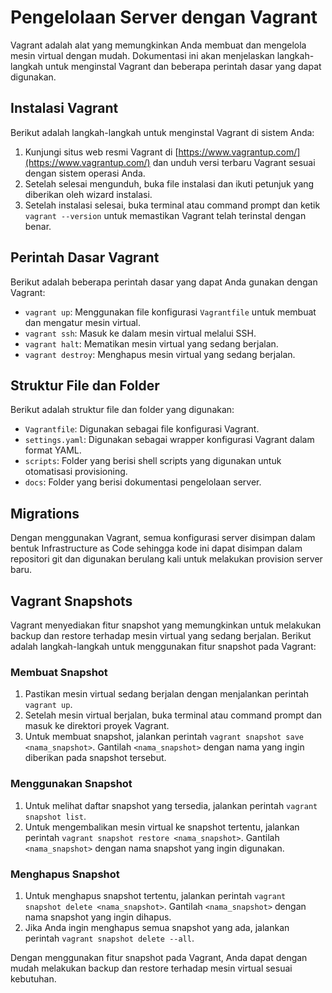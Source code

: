 # Pengelolaan Server dengan Vagrant

Vagrant adalah alat yang memungkinkan Anda membuat dan mengelola mesin virtual dengan mudah. Dokumentasi ini akan menjelaskan langkah-langkah untuk menginstal Vagrant dan beberapa perintah dasar yang dapat digunakan.

## Instalasi Vagrant

Berikut adalah langkah-langkah untuk menginstal Vagrant di sistem Anda:

1. Kunjungi situs web resmi Vagrant di [https://www.vagrantup.com/](https://www.vagrantup.com/) dan unduh versi terbaru Vagrant sesuai dengan sistem operasi Anda.
2. Setelah selesai mengunduh, buka file instalasi dan ikuti petunjuk yang diberikan oleh wizard instalasi.
3. Setelah instalasi selesai, buka terminal atau command prompt dan ketik `vagrant --version` untuk memastikan Vagrant telah terinstal dengan benar.

## Perintah Dasar Vagrant

Berikut adalah beberapa perintah dasar yang dapat Anda gunakan dengan Vagrant:

- `vagrant up`: Menggunakan file konfigurasi `Vagrantfile` untuk membuat dan mengatur mesin virtual.
- `vagrant ssh`: Masuk ke dalam mesin virtual melalui SSH.
- `vagrant halt`: Mematikan mesin virtual yang sedang berjalan.
- `vagrant destroy`: Menghapus mesin virtual yang sedang berjalan.

## Struktur File dan Folder

Berikut adalah struktur file dan folder yang digunakan:

- `Vagrantfile`: Digunakan sebagai file konfigurasi Vagrant.
- `settings.yaml`: Digunakan sebagai wrapper konfigurasi Vagrant dalam format YAML.
- `scripts`: Folder yang berisi shell scripts yang digunakan untuk otomatisasi provisioning.
- `docs`: Folder yang berisi dokumentasi pengelolaan server.

## Migrations

Dengan menggunakan Vagrant, semua konfigurasi server disimpan dalam bentuk Infrastructure as Code sehingga kode ini dapat disimpan dalam repositori git dan digunakan berulang kali untuk melakukan provision server baru.

## Vagrant Snapshots

Vagrant menyediakan fitur snapshot yang memungkinkan untuk melakukan backup dan restore terhadap mesin virtual yang sedang berjalan. Berikut adalah langkah-langkah untuk menggunakan fitur snapshot pada Vagrant:

### Membuat Snapshot

1. Pastikan mesin virtual sedang berjalan dengan menjalankan perintah `vagrant up`.
2. Setelah mesin virtual berjalan, buka terminal atau command prompt dan masuk ke direktori proyek Vagrant.
3. Untuk membuat snapshot, jalankan perintah `vagrant snapshot save <nama_snapshot>`. Gantilah `<nama_snapshot>` dengan nama yang ingin diberikan pada snapshot tersebut.

### Menggunakan Snapshot

1. Untuk melihat daftar snapshot yang tersedia, jalankan perintah `vagrant snapshot list`.
2. Untuk mengembalikan mesin virtual ke snapshot tertentu, jalankan perintah `vagrant snapshot restore <nama_snapshot>`. Gantilah `<nama_snapshot>` dengan nama snapshot yang ingin digunakan.

### Menghapus Snapshot

1. Untuk menghapus snapshot tertentu, jalankan perintah `vagrant snapshot delete <nama_snapshot>`. Gantilah `<nama_snapshot>` dengan nama snapshot yang ingin dihapus.
2. Jika Anda ingin menghapus semua snapshot yang ada, jalankan perintah `vagrant snapshot delete --all`.

Dengan menggunakan fitur snapshot pada Vagrant, Anda dapat dengan mudah melakukan backup dan restore terhadap mesin virtual sesuai kebutuhan.
